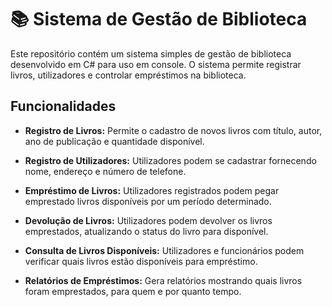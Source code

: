 # 📚 Sistema de Gestão de Biblioteca

Este repositório contém um sistema simples de gestão de biblioteca desenvolvido em C# para uso em console. O sistema permite registrar livros, utilizadores e controlar empréstimos na biblioteca.

## Funcionalidades

- **Registro de Livros:** Permite o cadastro de novos livros com título, autor, ano de publicação e quantidade disponível.
  
- **Registro de Utilizadores:** Utilizadores podem se cadastrar fornecendo nome, endereço e número de telefone.
  
- **Empréstimo de Livros:** Utilizadores registrados podem pegar emprestado livros disponíveis por um período determinado.
  
- **Devolução de Livros:** Utilizadores podem devolver os livros emprestados, atualizando o status do livro para disponível.

- **Consulta de Livros Disponíveis:** Utilizadores e funcionários podem verificar quais livros estão disponíveis para empréstimo.

- **Relatórios de Empréstimos:** Gera relatórios mostrando quais livros foram emprestados, para quem e por quanto tempo.
